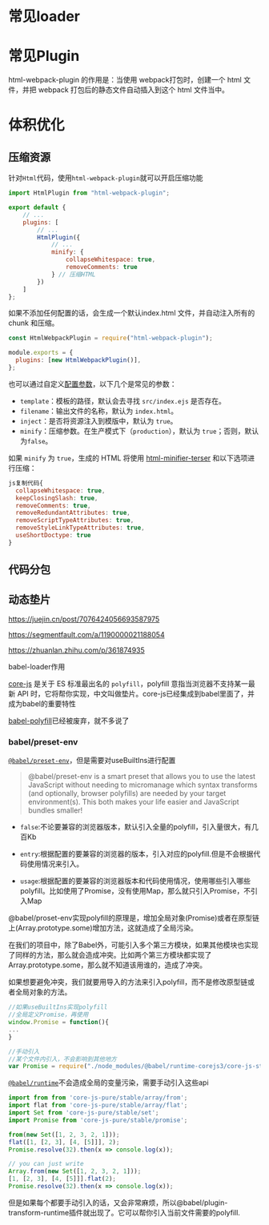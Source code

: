 # 常见loader





# 常见Plugin

html-webpack-plugin 的作用是：当使用 webpack打包时，创建一个 html 文件，并把 webpack 打包后的静态文件自动插入到这个 html 文件当中。





# 体积优化

## 压缩资源

针对`Html`代码，使用`html-webpack-plugin`就可以开启压缩功能

```js
import HtmlPlugin from "html-webpack-plugin";

export default {
	// ...
	plugins: [
		// ...
		HtmlPlugin({
			// ...
			minify: {
				collapseWhitespace: true,
				removeComments: true
			} // 压缩HTML
		})
	]
};
```

如果不添加任何配置的话，会生成一个默认index.html 文件，并自动注入所有的 chunk 和压缩。

```js
const HtmlWebpackPlugin = require("html-webpack-plugin");

module.exports = {
  plugins: [new HtmlWebpackPlugin()],
};
```

也可以通过自定义[配置参数](https://github.com/jantimon/html-webpack-plugin#minification)，以下几个是常见的参数：

- `template`：模板的路径，默认会去寻找 `src/index.ejs` 是否存在。
- `filename`：输出文件的名称，默认为 `index.html`。
- `inject`：是否将资源注入到模版中，默认为 `true`。
- `minify`：压缩参数。在生产模式下（`production`），默认为 `true`；否则，默认为`false`。

如果 `minify` 为 `true`，生成的 HTML 将使用 [html-minifier-terser](https://github.com/terser/html-minifier-terser) 和以下选项进行压缩：

```js
js复制代码{
  collapseWhitespace: true,
  keepClosingSlash: true,
  removeComments: true,
  removeRedundantAttributes: true,
  removeScriptTypeAttributes: true,
  removeStyleLinkTypeAttributes: true,
  useShortDoctype: true
}
```



## 代码分包





## 动态垫片

https://juejin.cn/post/7076424056693587975

https://segmentfault.com/a/1190000021188054

https://zhuanlan.zhihu.com/p/361874935

babel-loader作用

[core-js](https://github.com/zloirock/core-js) 是关于 ES 标准最出名的 `polyfill`，polyfill 意指当浏览器不支持某一最新 API 时，它将帮你实现，中文叫做垫片。core-js已经集成到babel里面了，并成为babel的重要特性

[babel-polyfill](https://github.com/zloirock/core-js#babelpolyfill)已经被废弃，就不多说了

### babel/preset-env

[`@babel/preset-env`](https://babeljs.io/docs/babel-preset-env.html)，但是需要对useBuiltIns进行配置

> @babel/preset-env is a smart preset that allows you to use the latest JavaScript without needing to micromanage which syntax transforms (and optionally, browser polyfills) are needed by your target environment(s). This both makes your life easier and JavaScript bundles smaller!

- `false`:不论要兼容的浏览器版本，默认引入全量的polyfill，引入量很大，有几百Kb

- `entry`:根据配置的要兼容的浏览器的版本，引入对应的polyfill.但是不会根据代码使用情况来引入。

- `usage`:根据配置的要兼容的浏览器版本和代码使用情况，使用哪些引入哪些polyfill。比如使用了Promise，没有使用Map，那么就只引入Promise，不引入Map

@babel/proset-env实现polyfill的原理是，增加全局对象(Promise)或者在原型链上(Array.prototype.some)增加方法，这就造成了全局污染。

在我们的项目中，除了Babel外，可能引入多个第三方模块，如果其他模块也实现了同样的方法，那么就会造成冲突。比如两个第三方模块都实现了 Array.prototype.some，那么就不知道该用谁的，造成了冲突。

如果想要避免冲突，我们就要用导入的方法来引入polyfill，而不是修改原型链或者全局对象的方法。

```js
//如果useBuiltIns实现polyfill
//全局定义Promise，再使用
window.Promise = function(){
...
}

//手动引入
//某个文件内引入，不会影响到其他地方
var Promise = require("./node_modules/@babel/runtime-corejs3/core-js-stable/promise.js")
```



[`@babel/runtime`](https://babeljs.io/docs/plugins/transform-runtime/)不会造成全局的变量污染，需要手动引入这些api

```js
import from from 'core-js-pure/stable/array/from';
import flat from 'core-js-pure/stable/array/flat';
import Set from 'core-js-pure/stable/set';
import Promise from 'core-js-pure/stable/promise';

from(new Set([1, 2, 3, 2, 1]));
flat([1, [2, 3], [4, [5]]], 2);
Promise.resolve(32).then(x => console.log(x));

// you can just write
Array.from(new Set([1, 2, 3, 2, 1]));
[1, [2, 3], [4, [5]]].flat(2);
Promise.resolve(32).then(x => console.log(x));
```

但是如果每个都要手动引入的话，又会非常麻烦，所以@babel/plugin-transform-runtime插件就出现了。它可以帮你引入当前文件需要的polyfill.


